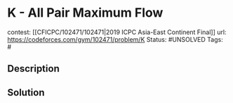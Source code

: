 # K - All Pair Maximum Flow

contest: [[CFICPC/102471/102471|2019 ICPC Asia-East Continent Final]]
url: https://codeforces.com/gym/102471/problem/K
Status: #UNSOLVED
Tags: #

## Description

## Solution


